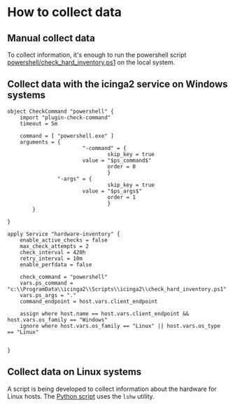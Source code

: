 # How to collect data

## Manual collect data

To collect information, it's enough to run the powershell script [powershell/check_hard_inventory.ps1](https://github.com/plsatin/icingaweb2-module-hardwareinfo/blob/master/powershell/check_hard_inventory.ps1) on the local system.


## Collect data with the icinga2 service on Windows systems

```
object CheckCommand "powershell" {
    import "plugin-check-command"
    timeout = 5m
    
    command = [ "powershell.exe" ]
    arguments = {
                        "-command" = {
                                skip_key = true
                		value = "$ps_command$"
                                order = 0
                                }
    			"-args" = {
                                skip_key = true
                		value = "$ps_args$"
                    	        order = 1
                                }
		}

}

```

```
apply Service "hardware-inventory" {
    enable_active_checks = false
    max_check_attempts = 2
    check_interval = 420h
    retry_interval = 10m
    enable_perfdata = false

    check_command = "powershell"
    vars.ps_command = "c:\\ProgramData\\icinga2\\Scripts\\icinga2\\check_hard_inventory.ps1"
    vars.ps_args = "."
    command_endpoint = host.vars.client_endpoint

    assign where host.name == host.vars.client_endpoint && host.vars.os_family == "Windows"
    ignore where host.vars.os_family == "Linux" || host.vars.os_type == "Linux"


}

```

## Collect data on Linux systems

A script is being developed to collect information about the hardware for Linux hosts. The [Python script](https://github.com/plsatin/icingaweb2-module-hardwareinfo/blob/master/powershell/check_hard_inventory.py) uses the `lshw` utility. 


